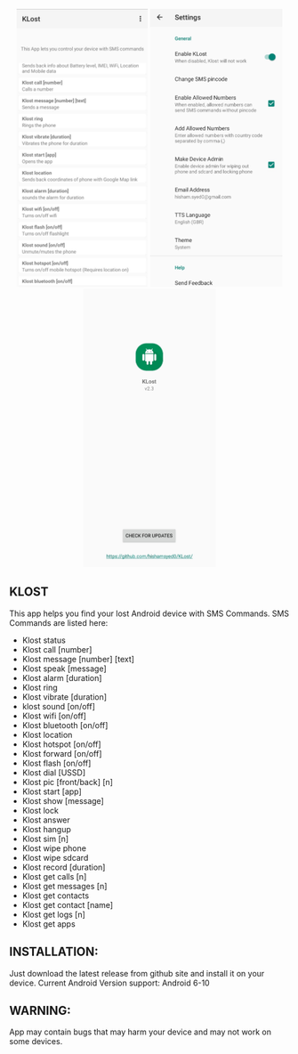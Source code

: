 <p align="center">
  <img src="screenshots/Screenshot_20210906-090626_KLost.jpg" height="500">
  <img src="screenshots/Screenshot_20210906-090639_KLost.jpg" height="500">
  <img src="screenshots/Screenshot_20210906-104143_KLost.jpg" height="500">
</p>

KLOST
-----
This app helps you find your lost Android device with SMS Commands.
SMS Commands are listed here:
- Klost status
- Klost call [number]
- Klost message [number] [text]
- Klost speak [message]
- Klost alarm [duration]
- Klost ring
- Klost vibrate [duration]
- klost sound [on/off]
- Klost wifi [on/off]
- Klost bluetooth [on/off]
- Klost location
- Klost hotspot [on/off]
- Klost forward [on/off]
- Klost flash [on/off] 
- Klost dial [USSD]
- Klost pic [front/back] [n]
- Klost start [app]
- Klost show [message]
- Klost lock
- Klost answer
- Klost hangup
- Klost sim [n]
- Klost wipe phone
- Klost wipe sdcard
- Klost record [duration]
- Klost get calls [n]
- Klost get messages [n]
- Klost get contacts
- Klost get contact [name]
- Klost get logs [n]
- Klost get apps

INSTALLATION:
-------------
Just download the latest release from github site and install it on your device.
Current Android Version support: Android 6-10

WARNING:
--------
App may contain bugs that may harm your device and may not work on some devices.
